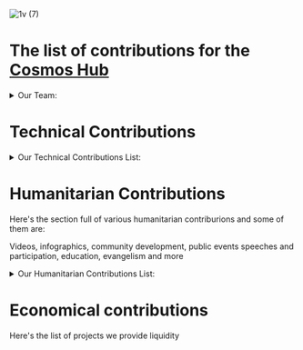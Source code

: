 ![1v (7)](https://github.com/Validator-POSTHUMAN/contributions/assets/92199696/e74d0b2f-6d93-4b2a-8150-58ee59edc550)
# The list of contributions for the [Cosmos Hub](https://cosmos.network/)

<details>
  <summary>Our Team:</summary>

- [Vladimir Ponmimajushij Competencies](https://github.com/Antropocosmist/my_competencies)
- [Vladimir Synthetic Competencies](https://www.instagram.com/synth_etic_/)
- [Valentin Medniyy Competencies](https://github.com/Medniyy)
- [Eugeniy Yakovishin Competencies](https://github.com/evgen3000)
- [Danil Milyutin Competencies](https://github.com/danilmilyutin)
- Secret Member😎
- Testnet Guru 🥷
- This character is unexplored👽

### ***[Feel free to learn more about our team](https://posthuman.digital/team)***
  </details>

# Technical Contributions

<details>
  <summary>Our Technical Contributions List:</summary>

### We're validating [Cosmos Hub](https://www.mintscan.io/cosmos/validators/cosmosvaloper157v7tczs40axfgejp2m43kwuzqe0wsy0rv8puv)

### As a IBC-provider for Cosmos Ecosystem project we maintain IBC-relayers for these chains in Cosmos Ecosystem:

<details>
  <summary>Here's the list of them:</summary>

# IBC Relayers: 
`There's a list of IBC relayers currently provided by POSTHUMAN validator:`
### 1. Gravity Bridge
[Relayer link](https://www.mintscan.io/gravity-bridge/account/gravity1jdfl8aa2cpzq9ufe3y6awyp6m9d65yy57tv2z4)
- Chihuahua Chain
- Juno Network
- Fetch-ai
- Osmosis
- Umee
- Colosseum (Firmachain)
- Injective
- Crescent

### 2. Injective
[Relayer link](https://www.mintscan.io/injective/address/inj13q49unftdxhvhz8z7yzcysvnnkgtdd46qmycva)
- Osmosis
- Juno Network
- G-bridge
- Chihuahua Chain
- Crescent
- Secret Network
- Stride
- Persistence

### 3. Cosmos Hub
[Relayer link](https://www.mintscan.io/cosmos/address/cosmos1aea0vly7lklqrkxjpvch8z5dekmxqwyk8kr4px)
- Osmosis
- Juno Network
- Archway
- Secret Network
- Stride
- Persistence

### 4. FirmaChain
[Relayer link](https://explorer.firmachain.dev/accounts/firma1latk4vaeqwhc8u6t4hq05h5ljq3v4uqej90hg2)
 - G-bridge

### 5. Secret Network
[Relayer link](https://www.mintscan.io/secret/address/secret1h3grxcfts9uc8lvu9vclhahus2npk24pg0jz5k)
- Cosmos Hub
- Osmosis
- Juno Network
- Injective
- Persistence

### 6. Osmosis
[Relayer link](https://www.mintscan.io/osmosis/account/osmo15z4tpg5yxc9f0a2xuh52hj0cpyz66y95atdg86)
- Chihuahua Chain
- Juno Network
- G-bridge
- Fetch-ai
- Umee
- SifChain
- OmniFlix
- Odin Protocol 
- Tgrade
- AssetMantle
- Cosmos Hub
- Injective
- Stride
- Persistence

### 7. Crescent
[Relayer link](cre12dmz39xehzuzzjrf3gz3s5aknr08jnhdz6m70v)
- G-bridge
- Juno Network
- AssetMantle
- Injective

### 8. Fetch.ai
[Relayer link](https://www.mintscan.io/fetchai/account/fetch19d723nkvnhkn8867kgfl5xmjyag9xfunhvl7ln)
- Juno Network
- G-bridge
- Osmosis

### 9. Umee
[Relayer link](https://www.mintscan.io/umee/account/umee1my9v82a7dwlz7j5p4dptlv7mecenzymnhp0d4g)
- G-bridge
- Osmosis
- Juno Network
- SifChain
- Archway

### 10. Juno Network
[Relayer link](https://www.mintscan.io/juno/account/juno1kmh5nvfrsatc3v7ssgszzrlxsdz7f3czmdu5wj)
- Chihuahua Chain
- OmniFlix
- SifChain
- Fetch-ai
- Osmosis
- G-bridge
- AssetMantle
- Crescent
- Cosmos Hub
- Stride
- Injective
- Umee
- Persistence

### 11. SifChain
[Relayer link](https://www.mintscan.io/sifchain/account/sif1t9nrmmcrg5vvw2wc3vez0xdsqv7etu7d79g2th)
- Juno Network
- OmniFlix
- Osmosis
- Umee
- Chihuahua Chain

### 12. Chihuahua Chain
[Relayer link](https://www.mintscan.io/chihuahua/account/chihuahua1jsagf0cy3mzyw4w2x8d8pd4cscxgtakuzkjcqq)
- OmniFlix
- SifChain
- Osmosis
- G-bridge
- Juno Network
- Injective

### 13. Asset Mantle
[Relayer link](https://www.mintscan.io/asset-mantle/account/mantle1euj0c8hrdxxe495ktr97vh8w2swthmzrz2hdmm)
- Osmosis
- Juno Network
- Crescent

### 14. OmniFlix Network
[Relayer link](https://www.mintscan.io/omniflix/account/omniflix1llnx025yzlqehyz3hvtyh5f627kszclg32hlsm)
- Osmosis
- Juno Network
- G-bridge
- Chihuahua Chain
- SifChain

### 15. Odin
[Relayer link](https://ping.pub/odin/account/odin1arl3yqdafpff33gd0djvmj6kyu20q0w8c5ln2t)
- Osmosis

### 16. Tgrade
[Relayer link](https://www.mintscan.io/tgrade/account/tgrade1f7ahqkjvhlfl8acf7dfhnegdklrqyrj6lckehf)
- Osmosis

### 17. Archway
[Relayer link](https://www.mintscan.io/archway/accounts/archway1q3r82mdwehuxtcgpyuva2rwfe935qtwffqey6h)
- Cosmos hub
- Osmosis
- Juno Network
- Umee

### 18. Dymension
[Relayer link](https://www.mintscan.io/dymension/address/dym1h3grxcfts9uc8lvu9vclhahus2npk24pch2dvy)
- Osmosis 
- Cosmos Hub 
- Secret Network
- Stride
- Neutron
- Noble
- Coreum

### 19. Persistence
[Relayer link](https://www.mintscan.io/persistence/address/persistence1h3grxcfts9uc8lvu9vclhahus2npk24pyxqc8w)
- Osmosis channel-6 
- Cosmos Hub channel-24
- Noble channel-132
- Secret Network channel-82
- Neutron channel-136
- Injective channel-41
- Juno channel-37
</details>

### Public goods:<br/>
We work on, support and maintain:
### ` These tools are provided following things:Transfer tokens of Cosmos Ecosystem in Telegram and Twitter without paying any fees. Tracking and comparing of 50+ Cosmos and non-Cosmos assets.`
- [Sputnik Network](https://t.me/SputnikNetworkBot) 
- [Sputnik Price Bot](https://t.me/SputnikPriceBot)
- [Sputnik Exchange](https://sputnik.exchange/) <br/>
</details>



# Humanitarian Contributions <br/>
Here's the section full of various humanitarian contriburions and some of them are:

Videos, infographics, community development, public events speeches and participation, education, evangelism and more

<details>
  <summary>Our Humanitarian Contributions List:</summary>

## Community Development

## Video section

## Social Media Engagement 

## Articles

## Education

## Real-life events and organization

## Evangelism
 </details>

# Economical contributions 

Here's the list of projects we provide liquidity
